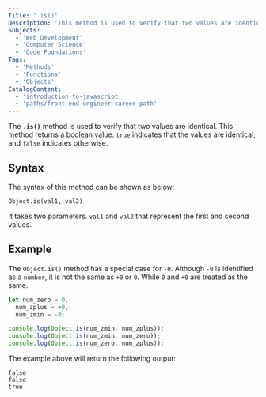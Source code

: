 ```yaml
---
Title: '.is()'
Description: 'This method is used to verify that two values are identical.'
Subjects:
  - 'Web Development'
  - 'Computer Science'
  - 'Code Foundations'
Tags:
  - 'Methods'
  - 'Functions'
  - 'Objects'
CatalogContent:
  - 'introduction-to-javascript'
  - 'paths/front-end-engineer-career-path'
---
```


The **`.is()`** method is used to verify that two values are identical. This method returns a boolean value. `true` indicates that the values are identical, and `false` indicates otherwise.

## Syntax

The syntax of this method can be shown as below:

```pseudo
Object.is(val1, val2)
```

It takes two parameters. `val1` and `val2` that represent the first and second values.

## Example

The `Object.is()` method has a special case for `-0`. Although `-0` is identified as a `number`, it is not the same as `+0` or `0`. While `0` and `+0` are treated as the same.

```js
let num_zero = 0,
  num_zplus = +0,
  num_zmin = -0;

console.log(Object.is(num_zmin, num_zplus));
console.log(Object.is(num_zmin, num_zero));
console.log(Object.is(num_zero, num_zplus));
```

The example above will return the following output:

```shell
false
false
true
```
